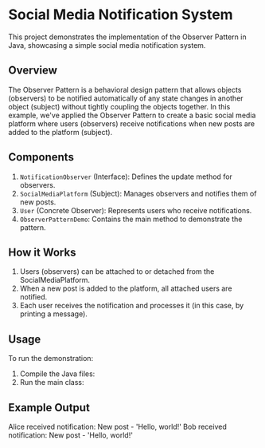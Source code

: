 # Social Media Notification System

This project demonstrates the implementation of the Observer Pattern in Java, showcasing a simple social media notification system.

## Overview

The Observer Pattern is a behavioral design pattern that allows objects (observers) to be notified automatically of any state changes in another object (subject) without tightly coupling the objects together. In this example, we've applied the Observer Pattern to create a basic social media platform where users (observers) receive notifications when new posts are added to the platform (subject).

## Components

1. `NotificationObserver` (Interface): Defines the update method for observers.
2. `SocialMediaPlatform` (Subject): Manages observers and notifies them of new posts.
3. `User` (Concrete Observer): Represents users who receive notifications.
4. `ObserverPatternDemo`: Contains the main method to demonstrate the pattern.

## How it Works

1. Users (observers) can be attached to or detached from the SocialMediaPlatform.
2. When a new post is added to the platform, all attached users are notified.
3. Each user receives the notification and processes it (in this case, by printing a message).

## Usage

To run the demonstration:

1. Compile the Java files:
2. Run the main class:

## Example Output
Alice received notification: New post - 'Hello, world!'
Bob received notification: New post - 'Hello, world!'